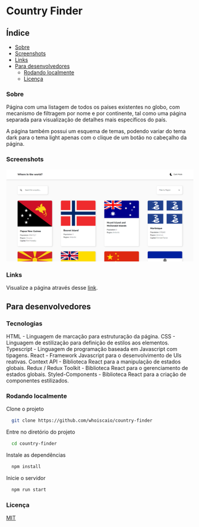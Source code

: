 
# Country Finder

## Índice

- [Sobre](#sobre)
- [Screenshots](#screenshots)
- [Links](#links)
- [Para desenvolvedores](#para-desenvolvedores)
  - [Rodando localmente](#rodando-localmente)
  - [Licença](#licença)

### Sobre

Página com uma listagem de todos os países existentes no globo, com mecanismo de filtragem por nome e por continente, tal como uma página separada para visualização de detalhes mais específicos do país.

A página também possui um esquema de temas, podendo variar do tema dark para o tema light apenas com o clique de um botão no cabeçalho da página.

### Screenshots

![App Screenshot](./.github/desktop-screenshot.png)

### Links

Visualize a página através desse [link](https://country-finder-whoiscaio.vercel.app/).

## Para desenvolvedores

### Tecnologias

HTML - Linguagem de marcação para estruturação da página.
CSS - Linguagem de estilização para definição de estilos aos elementos.
Typescript - Linguagem de programação baseada em Javascript com tipagens.
React - Framework Javascript para o desenvolvimento de UIs reativas.
Context API - Biblioteca React para a manipulação de estados globais.
Redux / Redux Toolkit - Biblioteca React para o gerenciamento de estados globais.
Styled-Components - Biblioteca React para a criação de componentes estilizados.

### Rodando localmente

Clone o projeto

```bash
  git clone https://github.com/whoiscaio/country-finder
```

Entre no diretório do projeto

```bash
  cd country-finder
```

Instale as dependências

```bash
  npm install
```

Inicie o servidor

```bash
  npm run start
```

### Licença

[MIT](https://choosealicense.com/licenses/mit/)
